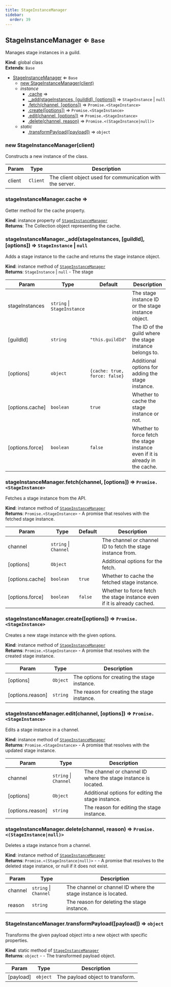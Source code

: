 ```yaml
---
title: StageInstanceManager
sidebar:
  order: 39
---
```




## StageInstanceManager ⇐ <code>Base</code>
Manages stage instances in a guild.

**Kind**: global class  
**Extends**: <code>Base</code>  

* [StageInstanceManager](#StageInstanceManager) ⇐ <code>Base</code>
    * [new StageInstanceManager(client)](#new_StageInstanceManager_new)
    * _instance_
        * [.cache](#StageInstanceManager+cache) ⇒
        * [._add(stageInstances, [guildId], [options])](#StageInstanceManager+_add) ⇒ <code>StageInstance</code> \| <code>null</code>
        * [.fetch(channel, [options])](#StageInstanceManager+fetch) ⇒ <code>Promise.&lt;StageInstance&gt;</code>
        * [.create([options])](#StageInstanceManager+create) ⇒ <code>Promise.&lt;StageInstance&gt;</code>
        * [.edit(channel, [options])](#StageInstanceManager+edit) ⇒ <code>Promise.&lt;StageInstance&gt;</code>
        * [.delete(channel, reason)](#StageInstanceManager+delete) ⇒ <code>Promise.&lt;(StageInstance\|null)&gt;</code>
    * _static_
        * [.transformPayload([payload])](#StageInstanceManager.transformPayload) ⇒ <code>object</code>

<a name="new_StageInstanceManager_new"></a>

### new StageInstanceManager(client)
Constructs a new instance of the class.


| Param | Type | Description |
| --- | --- | --- |
| client | <code>Client</code> | The client object used for communication with the server. |

<a name="StageInstanceManager+cache"></a>

### stageInstanceManager.cache ⇒
Getter method for the cache property.

**Kind**: instance property of [<code>StageInstanceManager</code>](#StageInstanceManager)  
**Returns**: The Collection object representing the cache.  
<a name="StageInstanceManager+_add"></a>

### stageInstanceManager.\_add(stageInstances, [guildId], [options]) ⇒ <code>StageInstance</code> \| <code>null</code>
Adds a stage instance to the cache and returns the stage instance object.

**Kind**: instance method of [<code>StageInstanceManager</code>](#StageInstanceManager)  
**Returns**: <code>StageInstance</code> \| <code>null</code> - The stage  

| Param | Type | Default | Description |
| --- | --- | --- | --- |
| stageInstances | <code>string</code> \| <code>StageInstance</code> |  | The stage instance ID or the stage instance object. |
| [guildId] | <code>string</code> | <code>&quot;this.guildId&quot;</code> | The ID of the guild where the stage instance belongs to. |
| [options] | <code>object</code> | <code>{cache: true, force: false}</code> | Additional options for adding the stage instance. |
| [options.cache] | <code>boolean</code> | <code>true</code> | Whether to cache the stage instance or not. |
| [options.force] | <code>boolean</code> | <code>false</code> | Whether to force fetch the stage instance even if it is already in the cache. |

<a name="StageInstanceManager+fetch"></a>

### stageInstanceManager.fetch(channel, [options]) ⇒ <code>Promise.&lt;StageInstance&gt;</code>
Fetches a stage instance from the API.

**Kind**: instance method of [<code>StageInstanceManager</code>](#StageInstanceManager)  
**Returns**: <code>Promise.&lt;StageInstance&gt;</code> - A promise that resolves with the fetched stage instance.  

| Param | Type | Default | Description |
| --- | --- | --- | --- |
| channel | <code>string</code> \| <code>Channel</code> |  | The channel or channel ID to fetch the stage instance from. |
| [options] | <code>Object</code> |  | Additional options for the fetch. |
| [options.cache] | <code>boolean</code> | <code>true</code> | Whether to cache the fetched stage instance. |
| [options.force] | <code>boolean</code> | <code>false</code> | Whether to force fetch the stage instance even if it is already cached. |

<a name="StageInstanceManager+create"></a>

### stageInstanceManager.create([options]) ⇒ <code>Promise.&lt;StageInstance&gt;</code>
Creates a new stage instance with the given options.

**Kind**: instance method of [<code>StageInstanceManager</code>](#StageInstanceManager)  
**Returns**: <code>Promise.&lt;StageInstance&gt;</code> - A promise that resolves with the created stage instance.  

| Param | Type | Description |
| --- | --- | --- |
| [options] | <code>Object</code> | The options for creating the stage instance. |
| [options.reason] | <code>string</code> | The reason for creating the stage instance. |

<a name="StageInstanceManager+edit"></a>

### stageInstanceManager.edit(channel, [options]) ⇒ <code>Promise.&lt;StageInstance&gt;</code>
Edits a stage instance in a channel.

**Kind**: instance method of [<code>StageInstanceManager</code>](#StageInstanceManager)  
**Returns**: <code>Promise.&lt;StageInstance&gt;</code> - A promise that resolves with the updated stage instance.  

| Param | Type | Description |
| --- | --- | --- |
| channel | <code>string</code> \| <code>Channel</code> | The channel or channel ID where the stage instance is located. |
| [options] | <code>Object</code> | Additional options for editing the stage instance. |
| [options.reason] | <code>string</code> | The reason for editing the stage instance. |

<a name="StageInstanceManager+delete"></a>

### stageInstanceManager.delete(channel, reason) ⇒ <code>Promise.&lt;(StageInstance\|null)&gt;</code>
Deletes a stage instance from a channel.

**Kind**: instance method of [<code>StageInstanceManager</code>](#StageInstanceManager)  
**Returns**: <code>Promise.&lt;(StageInstance\|null)&gt;</code> - - A promise that resolves to the deleted stage instance, or null if it does not exist.  

| Param | Type | Description |
| --- | --- | --- |
| channel | <code>string</code> \| <code>Channel</code> | The channel or channel ID where the stage instance is located. |
| reason | <code>string</code> | The reason for deleting the stage instance. |

<a name="StageInstanceManager.transformPayload"></a>

### StageInstanceManager.transformPayload([payload]) ⇒ <code>object</code>
Transforms the given payload object into a new object with specific properties.

**Kind**: static method of [<code>StageInstanceManager</code>](#StageInstanceManager)  
**Returns**: <code>object</code> - - The transformed payload object.  

| Param | Type | Description |
| --- | --- | --- |
| [payload] | <code>object</code> | The payload object to transform. |

